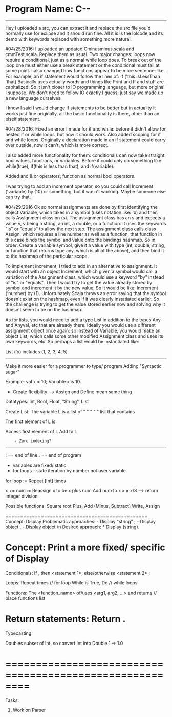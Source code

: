 # Program Name: C--

------------------------------------------------
Hey I uploaded a src, you can extract it and replace the src file
you'd normally use for eclipse and it should run fine. All it is
is the lolcode and its demo with keywords replaced with something more
natural. 

#04/25/2016:
I uploaded an updated Cminusminus.scala and cmmTest.scala. Replace them as usual.
Two major changes: loops now require a conditional, just as a normal while loop does. To break out of the loop one must either use a break statement or the conditional must fail at some point.
I also changed how functions appear to be more sentence-like. For example, an if statement would follow the lines of:
        If ('this isLessThan 'that)
Basically uses actually words and things like Print and If and stuff are capitalized. So it isn't closer to IO programming language, but more original I suppose. We don't need to follow IO exactly I guess, just say we made up a new language ourselves.

I know I said I would change if statements to be better but in actuality it works just fine originally, all the basic functionality is there, other than an elseif statement.

#04/28/2016:
Fixed an error I made for if and while: before it didn't allow for nested if or while loops, but now it should work.
Also added scoping for if and while loops. Originally a declaration made in an if statement could carry over outside, now it can't, which is more correct. 

I also added more functionality for them: conditionals can now take straight bool values, functions, or variables. Before it could only do something like while(true), if(this is less than that), and if(variable).

Added and & or operators, function as normal bool operators.

I was trying to add an increment operator, so you could call Increment ('variable) by (10) or something, but it wasn't working. Maybe someone else can try that.

#04/29/2016
Ok so normal assignments are done by first identifying the object Variable, which takes in a symbol (uses notation like: 'x) and then calls Assignment class on (s). The assignment class has an s and expects a value v, v being a string, an int, a double, or a function. It uses the keywords "is" or "equals" to allow the next step. The assignment class calls class Assign, which requires a line number as well as a function, that function in this case binds the symbol and value onto the bindings hashmap. So in order: Create a variable symbol, give it a value with type (int, double, string, or function that returns type any, which is all of the above), and then bind it to the hashmap of the particular scope.

To implement increment, I tried to add in an alternative to assignment. It would start with an object Increment, which given a symbol would call a variation of the Assignment class, which would use a keyword "by" instead of "is" or "equals". Then I would try to get the value already stored by symbol and increment it by the new value. So it would be like:
Increment ('number) by (1).
Unfortunately Scala throws an error saying that the symbol doesn't exist on the hashmap, even if it was clearly instatiated earlier. So the challenge is trying to get the value stored earlier now and solving why it doesn't seem to be on the hashmap.

As for lists, you would need to add a type List in addition to the types Any and Anyval, etc that are already there. Ideally you would use a different assignment object once again: so instead of Variable, you would make an object List, which calls some other modified Assignment class and uses its own keywords, etc. So perhaps a list would be instantiated like:

List ('x) includes (1, 2, 3, 4, 5)

------------------------------------------------
Make it more easier for a programmer to type/ program
Adding "Syntactic sugar"

Example:
val x = 10;
Variable x is 10.

* Create flexibility --> Assign and Define mean same thing


Datatypes: Int, Bool, Float, "String", List

Create List:
The variable L is a list of <Type>
"    "       " "  " <Type> list that contains <values>

The first element of L is <statement>

Access first element of L
Add <variable> to L

        - Zero indexing?
------------------------------------------------

; == end of line
. == end of program

* variables are fixed/ static
* for loops - state iteration by number not user variable

for loop := Repeat [Int] times

x += num := Reassign x to be x plus num
            Add num to x
x = x/3 --> return integer division

Possible functions:
Square root
Plus, Add (Minus, Subtract)
Write, Assign

================================================
Concept: Display
        Problematic approaches:
                - Display "string" ;
                - Display object .
                - Display object \n
        Desired approach:
                * Display (string).

Concept: Print a more fixed/ specific of Display
===================================================

Conditionals:
If <Bool>, then <statement 1>, else/otherwise <statement 2> ;

Loops:
Repeat <statement> <Int> times                  // for loop
While <conditional> is True, Do <statement>     // while loops


Functions:
The <function_name> of/uses <arg1, arg2, ...> and returns <Type>
// place functions list


Return statements:
Return <statment>.
======================================================

Typecasting:

Doubles subset of Int, so convert Int into Double
1 -> 1.0

========================================================
========================================================

Tasks:
1) Work on Parser
